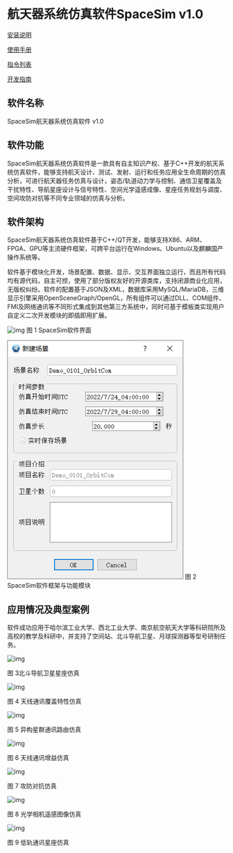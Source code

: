 
航天器系统仿真软件SpaceSim v1.0
===============================================
[安装说明](page/Installation) 

[使用手册](page/SpaceSim_userguide_example) 

[指令列表](page/CommandList) 

[开发指南](page/Develop) 


## 软件名称

SpaceSim航天器系统仿真软件 v1.0

## 软件功能

SpaceSim航天器系统仿真软件是一款具有自主知识产权、基于C++开发的航天系统仿真软件，能够支持航天设计、测试、发射、运行和任务应用全生命周期的仿真分析，可进行航天器任务仿真与设计，姿态/轨道动力学与控制、通信卫星覆盖及干扰特性、导航星座设计与信号特性、空间光学遥感成像、星座任务规划与调度、空间攻防对抗等不同专业领域的仿真与分析。

## 软件架构

SpaceSim航天器系统仿真软件基于C++/QT开发，能够支持X86、ARM、FPGA、GPU等主流硬件框架，可跨平台运行在Windows、Ubuntu以及麒麟国产操作系统等。

软件基于模块化开发，场景配置、数据、显示、交互界面独立运行，而且所有代码均有源代码，自主可控，使用了部分版权友好的开源类库，支持闭源商业化应用，无版权纠纷。软件的配置基于JSON及XML，数据库采用MySQL/MariaDB，三维显示引擎采用OpenSceneGraph/OpenGL，所有组件可以通过DLL、COM组件、FMI及网络通讯等不同形式集成到其他第三方系统中，同时可基于模板类实现用户自定义二次开发模块的即插即用扩展。

![img]([https://cdn.jsdelivr.net/gh/AerospaceHIT/SpaceSim@main/assets/clip_image002.png])
图 1 SpaceSim软件界面

![img](assets/clip_image004.png)
图 2 SpaceSim软件框架与功能模块

 

##  应用情况及典型案例

软件成功应用于哈尔滨工业大学、西北工业大学、南京航空航天大学等科研院所及高校的教学及科研中，并支持了空间站、北斗导航卫星、月球探测器等型号研制任务。

![img](https://github.com/AerospaceHIT/experiment/blob/main/clip_image002.png)

图 3北斗导航卫星星座仿真

![img](https://cdn.jsdelivr.net/gh/AerospaceHIT/SpaceSim@main/assets/clip_image008.png)

图 4 天线通讯覆盖特性仿真

![img](https://cdn.jsdelivr.net/gh/AerospaceHIT/SpaceSim@main/assets/clip_image010.jpg)

图 5 异构星群通讯路由仿真

![img](https://cdn.jsdelivr.net/gh/AerospaceHIT/SpaceSim@main/assets/clip_image012.png)

图 6 天线通讯增益仿真

![img](https://cdn.jsdelivr.net/gh/AerospaceHIT/SpaceSim@main/assets/clip_image014.jpg)

图 7 攻防对抗仿真

![img](https://cdn.jsdelivr.net/gh/AerospaceHIT/SpaceSim@main/assets/clip_image016.jpg)

图 8 光学相机遥感图像仿真

![img](https://cdn.jsdelivr.net/gh/AerospaceHIT/SpaceSim@main/assets/clip_image018.jpg)

图 9 低轨通讯星座仿真

 

